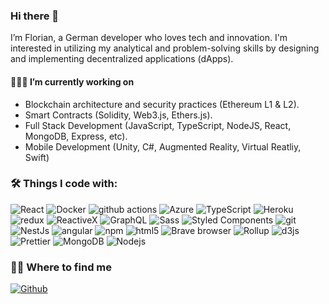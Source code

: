 ### Hi there 👋

I’m Florian, a German developer who loves tech and innovation.
I'm interested in utilizing my analytical and problem-solving skills by designing and implementing decentralized applications (dApps).

#### 👨🏻‍💻 I’m currently working on

- Blockchain architecture and security practices (Ethereum L1 & L2).
- Smart Contracts (Solidity, Web3.js, Ethers.js).
- Full Stack Development (JavaScript, TypeScript, NodeJS, React, MongoDB, Express, etc).
- Mobile Development (Unity, C#, Augmented Reality, Virtual Reatliy, Swift)

### 🛠 Things I code with:

<p>
  <a target="_blank" rel="noopener noreferrer" ><img alt="React" src=https://img.shields.io/badge/-React-45b8d8?style=flat-square&logo=react&logoColor=white ></a>
  <a target="_blank" rel="noopener noreferrer"><img alt="Docker" src="https://img.shields.io/badge/-Docker-46a2f1?style=flat-square&amp;logo=docker&amp;logoColor=white" style="max-width:100%;"></a>
  <a target="_blank" rel="noopener noreferrer" ><img alt="github actions" src="https://img.shields.io/badge/-Github_Actions-2088FF?style=flat-square&amp;logo=github-actions&amp;logoColor=white" style="max-width:100%;"></a>
  <a target="_blank" rel="noopener noreferrer"><img alt="Azure" src="https://img.shields.io/badge/-Microsoft Azure-1a73e8?style=flat-square&amp;logo=microsoft-azure&amp;logoColor=white" style="max-width:100%;"></a>
  <a target="_blank" rel="noopener noreferrer"><img alt="TypeScript" src="https://img.shields.io/badge/-TypeScript-007ACC?style=flat-square&amp;logo=typescript&amp;logoColor=white" style="max-width:100%;"></a>
<a target="_blank" rel="noopener noreferrer" ><img alt="Heroku" src="https://img.shields.io/badge/-Heroku-430098?style=flat-square&amp;logo=heroku&amp;logoColor=white" style="max-width:100%;"></a>
<a target="_blank" rel="noopener noreferrer"><img alt="redux" src="https://img.shields.io/badge/-Redux-764ABC?style=flat-square&amp;logo=redux&amp;logoColor=white" style="max-width:100%;"></a>
<a target="_blank" rel="noopener noreferrer" ><img alt="ReactiveX" src="https://img.shields.io/badge/-Visual Studio Code-B7178C?style=flat-square&amp;logo=visual-studio-code&amp;logoColor=white" style="max-width:100%;"></a>
<a target="_blank" rel="noopener noreferrer"><img alt="GraphQL" src="https://img.shields.io/badge/-Unity-E10098?style=flat-square&amp;logo=unity&amp;logoColor=white" style="max-width:100%;"></a>
<a target="_blank" rel="noopener noreferrer"><img alt="Sass" src="https://img.shields.io/badge/-Sass-CC6699?style=flat-square&amp;logo=sass&amp;logoColor=white" style="max-width:100%;"></a>
<a target="_blank" rel="noopener noreferrer"><img alt="Styled Components" src="https://img.shields.io/badge/-Styled_Components-db7092?style=flat-square&amp;logo=styled-components&amp;logoColor=white" style="max-width:100%;"></a>
<a target="_blank" rel="noopener noreferrer" ><img alt="git" src="https://img.shields.io/badge/-Git-F05032?style=flat-square&amp;logo=git&amp;logoColor=white" style="max-width:100%;"></a>
<a target="_blank" rel="noopener noreferrer" ><img alt="NestJs" src="https://img.shields.io/badge/-NestJs-ea2845?style=flat-square&amp;logo=nestjs&amp;logoColor=white" style="max-width:100%;"></a>
<a target="_blank" rel="noopener noreferrer" ><img alt="angular" src="https://img.shields.io/badge/-Angular-DD0031?style=flat-square&amp;logo=angular&amp;logoColor=white" style="max-width:100%;"></a>
<a target="_blank" rel="noopener noreferrer"><img alt="npm" src="https://img.shields.io/badge/-NPM-CB3837?style=flat-square&amp;logo=npm&amp;logoColor=white" style="max-width:100%;"></a>
<a target="_blank" rel="noopener noreferrer" ><img alt="html5" src="https://img.shields.io/badge/-HTML5-E34F26?style=flat-square&amp;logo=html5&amp;logoColor=white" style="max-width:100%;"></a>
<a target="_blank" rel="noopener noreferrer" ><img alt="Brave browser" src="https://img.shields.io/badge/-Brave_Browser-FB542B?style=flat-square&amp;logo=brave&amp;logoColor=white" style="max-width:100%;"></a>
<a target="_blank" rel="noopener noreferrer" ><img alt="Rollup" src="https://img.shields.io/badge/-Rollup-EC4A3F?style=flat-square&amp;logo=rollup.js&amp;logoColor=white" style="max-width:100%;"></a>
<a target="_blank" rel="noopener noreferrer" ><img alt="d3js" src="https://img.shields.io/badge/-D3.js-F9A03C?style=flat-square&amp;logo=d3.js&amp;logoColor=white" style="max-width:100%;"></a>
<a target="_blank" rel="noopener noreferrer" ><img alt="Prettier" src="https://img.shields.io/badge/-Prettier-F7B93E?style=flat-square&amp;logo=prettier&amp;logoColor=white" style="max-width:100%;"></a>
<a target="_blank" rel="noopener noreferrer" ><img alt="MongoDB" src="https://img.shields.io/badge/-MongoDB-13aa52?style=flat-square&amp;logo=mongodb&amp;logoColor=white" style="max-width:100%;"></a>
<a target="_blank" rel="noopener noreferrer" ><img alt="Nodejs" src="https://img.shields.io/badge/-Nodejs-43853d?style=flat-square&amp;logo=Node.js&amp;logoColor=white" style="max-width:100%;"></a>

</p>

### 🤝🏻 Where to find me

<p><a href="https://github.com/florolf1"><img alt="Github" src="https://img.shields.io/badge/GitHub-%2312100E.svg?&amp;style=for-the-badge&amp;logo=Github&amp;logoColor=white" style="max-width:100%;"></a> 
  
<!--  
<a href="https://medium.com/@th.guibert" rel="nofollow"><img alt="Medium" src="https://camo.githubusercontent.com/49c80c79c674e543c2c7c2ee7930cc15791f4bd56da17c4b3c91c273349bef8d/68747470733a2f2f696d672e736869656c64732e696f2f62616467652f6d656469756d2d2532333132313030452e7376673f267374796c653d666f722d7468652d6261646765266c6f676f3d6d656469756d266c6f676f436f6c6f723d7768697465" data-canonical-src="https://img.shields.io/badge/medium-%2312100E.svg?&amp;style=for-the-badge&amp;logo=medium&amp;logoColor=white" style="max-width:100%;"></a>
-->
  
</p>
